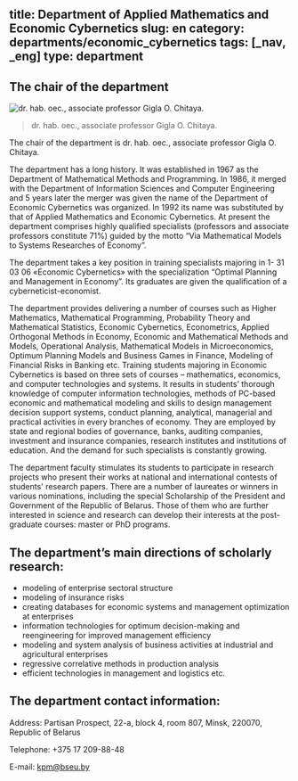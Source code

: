 title: Department of Applied Mathematics and Economic Cybernetics
slug: en
category: departments/economic_cybernetics
tags: [_nav, _eng]
type: department
---

The chair of the department
---------------------------

![dr. hab. oec., associate professor Gigla O.
  Chitaya.](/img/content/depts/economic_cybernetics.jpg)
>dr. hab. oec., associate professor Gigla O.
 Chitaya.

The chair of the department is dr. hab. oec., associate professor Gigla O.
Chitaya.

The department has a long history. It was established in 1967 as the Department
of Mathematical Methods and Programming. In 1986, it merged with the Department
of Information Sciences and Computer Engineering and 5 years later the merger was
given the name of the Department of Economic Cybernetics was organized. In 1992
its name was substituted by that of Applied Mathematics and Economic Cybernetics.
At present the department comprises highly qualified specialists (professors and
associate professors constitute 71%) guided by the motto “Via Mathematical Models
to Systems Researches of Economy”.

The department takes a key position in training specialists majoring in 1-
31 03 06 «Economic Cybernetics» with the specialization “Optimal Planning
and Management in Economy”. Its graduates are given the qualification of a
cyberneticist-economist.

The department provides delivering a number of courses such as Higher
Mathematics, Mathematical Programming, Probability Theory and Mathematical
Statistics, Economic Cybernetics, Econometrics, Applied Orthogonal Methods in
Economy, Economic and Mathematical Methods and Models, Operational Analysis,
Mathematical Models in Microeconomics, Optimum Planning Models and Business
Games in Finance, Modeling of Financial Risks in Banking etc.
Training students majoring in Economic Cybernetics is based on three sets
of courses – mathematics, economics, and computer technologies and systems. It
results in students’ thorough knowledge of computer information technologies,
methods of PC-based economic and mathematical modeling and skills to design
management decision support systems, conduct planning, analytical, managerial and
practical activities in every branches of economy. They are employed by state and
regional bodies of governance, banks, auditing companies, investment and insurance
companies, research institutes and institutions of education. And the demand for such
specialists is constantly growing.

The department faculty stimulates its students to participate in research projects
who present their works at national and international contests of students' research
papers. There are a number of laureates or winners in various nominations, including
the special Scholarship of the President and Government of the Republic of Belarus.
Those of them who are further interested in science and research can develop their
interests at the post-graduate courses: master or PhD programs.

The department’s main directions of scholarly research:
------------------------------------------------------

-	modeling of enterprise sectoral structure
-	modeling of insurance risks
-	creating databases for economic systems and management optimization at enterprises
-	information technologies for optimum decision-making and reengineering for improved management efficiency
-	modeling and system analysis of business activities at industrial and agricultural enterprises
-	regressive correlative methods in production analysis
-	efficient technologies in management and logistics etc.

The department contact information:
-----------------------------------

Address: Partisan Prospect, 22-a, block 4, room 807, Minsk, 220070, Republic of Belarus

Telephone: +375 17 209-88-48

E-mail: <kpm@bseu.by>
